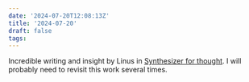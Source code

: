 ```yaml
---
date: '2024-07-20T12:08:13Z'
title: '2024-07-20'
draft: false
tags:
---
```


Incredible writing and insight by Linus in [Synthesizer for thought](https://thesephist.com/posts/synth/).
I will probably need to revisit this work several times.

